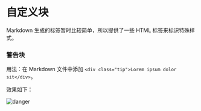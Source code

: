 # 自定义块

Markdown 生成的标签暂时比较简单，所以提供了一些 HTML 标签来标识特殊样式。

### 警告块

用法：在 Markdown 文件中添加 `<div class="tip">Lorem ipsum dolor sit</div>`。

效果如下：

![danger](https://cloud.githubusercontent.com/assets/9530963/11359678/489a510c-92b9-11e5-9256-341cef6999b6.png)